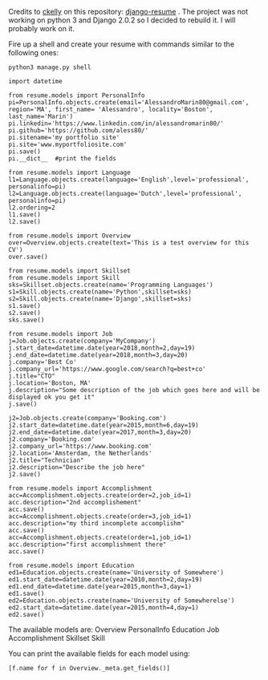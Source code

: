Credits to [ckelly](https://github.com/ckelly) on this repository: [django-resume](https://github.com/ckelly/django-resume) . 
The project was not working on python 3 and Django 2.0.2 so I decided to rebuild it. I will probably work on it. 

Fire up a shell and create your resume with commands similar to the following ones: 
```
python3 manage.py shell

import datetime

from resume.models import PersonalInfo
pi=PersonalInfo.objects.create(email='AlessandroMarin80@gmail.com', region='MA', first_name= 'Alessandro', locality='Boston', last_name='Marin')
pi.linkedin='https://www.linkedin.com/in/alessandromarin80/'
pi.github='https://github.com/aless80/'
pi.sitename='my portfolio site'
pi.site='www.myportfoliosite.com'
pi.save()
pi.__dict__  #print the fields

from resume.models import Language
l1=Language.objects.create(language='English',level='professional', personalinfo=pi)
l2=Language.objects.create(language='Dutch',level='professional', personalinfo=pi)
l2.ordering=2
l1.save()
l2.save()

from resume.models import Overview
over=Overview.objects.create(text='This is a test overview for this CV')
over.save()

from resume.models import Skillset
from resume.models import Skill
sks=Skillset.objects.create(name='Programming Languages')
s1=Skill.objects.create(name='Python',skillset=sks)
s2=Skill.objects.create(name='Django',skillset=sks)
s1.save()
s2.save()
sks.save()

from resume.models import Job
j=Job.objects.create(company='MyCompany')
j.start_date=datetime.date(year=2018,month=2,day=19)
j.end_date=datetime.date(year=2018,month=3,day=20)
j.company='Best Co'
j.company_url='https://www.google.com/search?q=best+co'
j.title="CTO"
j.location='Boston, MA'
j.description="Some description of the job which goes here and will be displayed ok you get it"
j.save()

j2=Job.objects.create(company='Booking.com')
j2.start_date=datetime.date(year=2015,month=6,day=19)
j2.end_date=datetime.date(year=2017,month=3,day=20)
j2.company='Booking.com'
j2.company_url='https://www.booking.com'
j2.location='Amsterdam, the Netherlands'
j2.title="Technician"
j2.description="Describe the job here"
j2.save()

from resume.models import Accomplishment
acc=Accomplishment.objects.create(order=2,job_id=1)
acc.description="2nd accomplishement"
acc.save()
acc=Accomplishment.objects.create(order=3,job_id=1)
acc.description="my third incomplete accomplishm"
acc.save()
acc=Accomplishment.objects.create(order=1,job_id=1)
acc.description="first accomplishment there"
acc.save()

from resume.models import Education
ed1=Education.objects.create(name='University of Somewhere')
ed1.start_date=datetime.date(year=2010,month=2,day=19)
ed1.end_date=datetime.date(year=2015,month=3,day=1)
ed1.save()
ed2=Education.objects.create(name='University of Somewherelse')
ed2.start_date=datetime.date(year=2015,month=4,day=1)
ed2.save()
```
The available models are: 
Overview
PersonalInfo
Education
Job
Accomplishment
Skillset
Skill

You can print the available fields for each model using:
```
[f.name for f in Overview._meta.get_fields()]
```